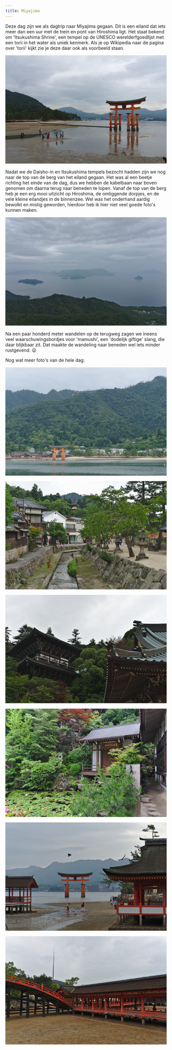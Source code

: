 ```yaml
---
title: Miyajima
---
```



Deze dag zijn we als dagtrip naar Miyajima gegaan. Dit is een eiland dat iets
meer dan een uur met de trein en pont van Hiroshima ligt. Het staat bekend om
'Itsukushima Shrine', een tempel op de UNESCO werelderfgoedlijst met een torii
in het water als uniek kenmerk. Als je op Wikipedia naar de pagina over 'torii'
kijkt zie je deze daar ook als voorbeeld staan.

![Itsukushima Shrine torii; met eb toen wij er waren](/images/day-25/20180611_0069.jpg)

Nadat we de Daisho-in en Itsukushima tempels bezocht hadden zijn we nog naar de
top van de berg van het eiland gegaan. Het was al een beetje richting het einde
van de dag, dus we hebben de kabelbaan naar boven genomen om daarna terug naar
beneden te lopen. Vanaf de top van de berg heb je een erg mooi uitzicht op
Hiroshima, de omliggende dorpjes, en de vele kleine eilandjes in de binnenzee.
Wel was het onderhand aardig bewolkt en mistig geworden, hierdoor heb ik hier
niet veel goede foto's kunnen maken.

![Uitzicht op de eilandjes](/images/day-25/20180611_0135.jpg)

Na een paar honderd meter wandelen op de terugweg zagen we ineens veel
waarschuwingsbordjes voor 'mamushi', een 'dodelijk giftige' slang, die daar
blijkbaar zit. Dat maakte de wandeling naar beneden wel iets minder rustgevend.
😛

Nog wat meer foto's van de hele dag:

![Itsukushima vanaf de pont](/images/day-25/20180611_0043.jpg)

![In het dorpje op Miyajima](/images/day-25/20180611_0083.jpg)

![Daisho-in tempel](/images/day-25/20180611_0093.jpg)

![Bij de Daisho-in tempel](/images/day-25/20180611_0095.jpg)

![De torii vanuit de Itsukushima tempel](/images/day-25/20180611_0101.jpg)

![Itsukushima; met vloed staat het onder de pijlers onder water](/images/day-25/20180611_0123.jpg)
